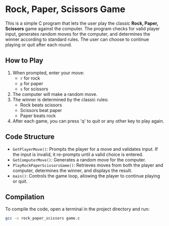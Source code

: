 # Rock, Paper, Scissors Game

This is a simple C program that lets the user play the classic **Rock, Paper, Scissors** game against the computer. The program checks for valid player input, generates random moves for the computer, and determines the winner according to standard rules. The user can choose to continue playing or quit after each round.

## How to Play
1. When prompted, enter your move:
   - `r` for rock
   - `p` for paper
   - `s` for scissors
2. The computer will make a random move.
3. The winner is determined by the classic rules:
   - Rock beats scissors
   - Scissors beat paper
   - Paper beats rock
4. After each game, you can press 'q' to quit or any other key to play again.

## Code Structure
- `GetPlayerMove()`: Prompts the player for a move and validates input. If the input is invalid, it re-prompts until a valid choice is entered.
- `GetComputerMove()`: Generates a random move for the computer.
- `PlayRockPaperScissorsGame()`: Retrieves moves from both the player and computer, determines the winner, and displays the result.
- `main()`: Controls the game loop, allowing the player to continue playing or quit.

## Compilation
To compile the code, open a terminal in the project directory and run:
```bash
gcc -o rock_paper_scissors game.c
